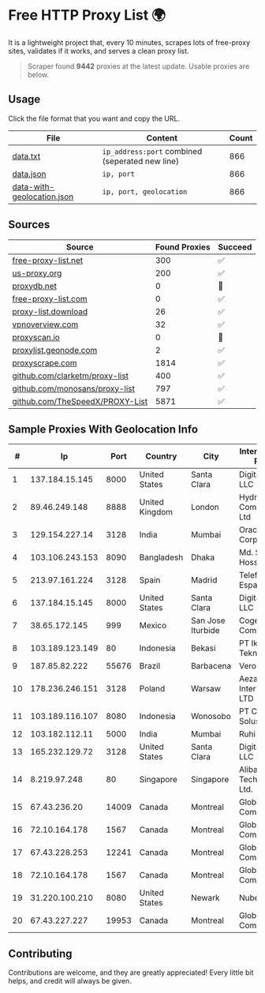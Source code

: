 
# Free HTTP Proxy List 🌍

It is a lightweight project that, every 10 minutes, scrapes lots of free-proxy sites, validates if it works, and serves a clean proxy list.


> Scraper found **9442** proxies at the latest update. Usable proxies are below.

## Usage

Click the file format that you want and copy the URL.


|File|Content|Count|
|----|-------|-----|
|[data.txt](https://raw.githubusercontent.com/themiralay/Proxy-List-World/master/data.txt)|`ip_address:port` combined (seperated new line)|866|
|[data.json](https://raw.githubusercontent.com/themiralay/Proxy-List-World/master/data.json)|`ip, port`|866|
|[data-with-geolocation.json](https://raw.githubusercontent.com/themiralay/Proxy-List-World/master/data-with-geolocation.json)|`ip, port, geolocation`|866|

## Sources

|Source|Found Proxies|Succeed|
|------|-------------|-------|
|[free-proxy-list.net](https://free-proxy-list.net)|300|✅|
|[us-proxy.org](https://www.us-proxy.org)|200|✅|
|[proxydb.net](http://proxydb.net)|0|🚫|
|[free-proxy-list.com](https://free-proxy-list.com/?page=&port=&type%5B%5D=http&type%5B%5D=https&up_time=0&search=Search)|0|✅|
|[proxy-list.download](https://www.proxy-list.download/HTTP)|26|✅|
|[vpnoverview.com](https://vpnoverview.com/privacy/anonymous-browsing/free-proxy-servers)|32|✅|
|[proxyscan.io](https://www.proxyscan.io)|0|🚫|
|[proxylist.geonode.com](https://proxylist.geonode.com/api/proxy-list?limit=300&page=1&sort_by=lastChecked&sort_type=desc&protocols=http,https)|2|✅|
|[proxyscrape.com](https://api.proxyscrape.com/v2/?request=displayproxies&protocol=http&timeout=10000&country=all&ssl=all&anonymity=all)|1814|✅|
|[github.com/clarketm/proxy-list](https://raw.githubusercontent.com/clarketm/proxy-list/master/proxy-list-raw.txt)|400|✅|
|[github.com/monosans/proxy-list](https://raw.githubusercontent.com/monosans/proxy-list/main/proxies/http.txt)|797|✅|
|[github.com/TheSpeedX/PROXY-List](https://raw.githubusercontent.com/TheSpeedX/PROXY-List/master/http.txt)|5871|✅|


## Sample Proxies With Geolocation Info

|#|Ip|Port|Country|City|Internet Service Provider|
|-|--|----|-------|----|-------------------------|
|1|137.184.15.145|8000|United States|Santa Clara|DigitalOcean, LLC|
|2|89.46.249.148|8888|United Kingdom|London|Hydra Communications Ltd|
|3|129.154.227.14|3128|India|Mumbai|Oracle Corporation|
|4|103.106.243.153|8090|Bangladesh|Dhaka|Md. Saddam Hossain|
|5|213.97.161.224|3128|Spain|Madrid|Telefonica de Espana SAU|
|6|137.184.15.145|8000|United States|Santa Clara|DigitalOcean, LLC|
|7|38.65.172.145|999|Mexico|San Jose Iturbide|Cogent Communications|
|8|103.189.123.149|80|Indonesia|Bekasi|PT Ikhlas Cipta Teknologi|
|9|187.85.82.222|55676|Brazil|Barbacena|Vero S.A|
|10|178.236.246.151|3128|Poland|Warsaw|Aeza International LTD|
|11|103.189.116.107|8080|Indonesia|Wonosobo|PT Callysta Total Solusindo|
|12|103.182.112.11|5000|India|Mumbai|Ruhi Infotech|
|13|165.232.129.72|3128|United States|Santa Clara|DigitalOcean, LLC|
|14|8.219.97.248|80|Singapore|Singapore|Alibaba (US) Technology Co., Ltd.|
|15|67.43.236.20|14009|Canada|Montreal|GloboTech Communications|
|16|72.10.164.178|1567|Canada|Montreal|GloboTech Communications|
|17|67.43.228.253|12241|Canada|Montreal|GloboTech Communications|
|18|72.10.164.178|1567|Canada|Montreal|GloboTech Communications|
|19|31.220.100.210|8080|United States|Newark|Nubes, LLC|
|20|67.43.227.227|19953|Canada|Montreal|GloboTech Communications|



## Contributing

Contributions are welcome, and they are greatly appreciated! Every
little bit helps, and credit will always be given.

